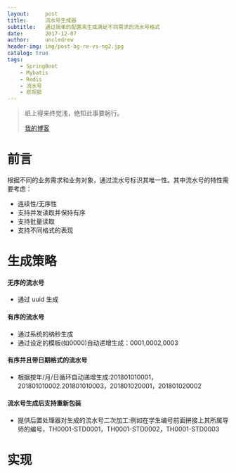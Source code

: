 ```yaml
---
layout:     post
title:      流水号生成器
subtitle:   通过简单的配置来生成满足不同需求的流水号格式
date:       2017-12-07
author:     uncledrew
header-img: img/post-bg-re-vs-ng2.jpg
catalog: true
tags:
    - SpringBoot
    - Mybatis
    - Redis
    - 流水号
    - 悲观锁
---
```


> 纸上得来终觉浅，绝知此事要躬行。
>
> [我的博客](http://uncledrew.405go.cn/)


# 前言
根据不同的业务需求和业务对象，通过流水号标识其唯一性。其中流水号的特性需要考虑：
- 连续性/无序性
- 支持并发读取并保持有序
- 支持批量读取
- 支持不同格式的表现

# 生成策略
#### 无序的流水号
- 通过 uuid 生成

#### 有序的流水号
- 通过系统的纳秒生成
- 通过设定的模板(如0000)自动递增生成：0001,0002,0003

#### 有序并且带日期格式的流水号
- 根据按年/月/日循环自动递增生成:201801010001，201801010002.201801010003，201801020001，201801020002

#### 流水号生成后支持重新包装
- 提供后置处理器对生成的流水号二次加工:例如在学生编号前面拼接上其所属导师的编号，TH0001-STD0001，TH0001-STD0002，TH0001-STD0003

# 实现
